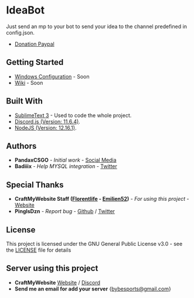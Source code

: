 # IdeaBot
Just send an mp to your bot to send your idea to the channel predefined in config.json.

* [Donation Paypal](https://paypal.me/bybesports)

## Getting Started

* [Windows Configuration](https://github.com/PandaxCSGO/IdeaBot) - Soon
* [Wiki](https://github.com/PandaxCSGO/IdeaBot) - Soon

## Built With

* [SublimeText 3](https://www.sublimetext.com/) - Used to code the whole project.
* [Discord.js (Version: 11.6.4)](https://discord.js.org/#/).
* [NodeJS (Version: 12.16.1)](https://nodejs.org/en/).

## Authors

* **PandaxCSGO** - *Initial work* - [Social Media](https://linktr.ee/PandaxCSGO)
* **Badiiix** - *Help MYSQL integration* - [Twitter](https://twitter.com/BadiiiX_IT)

## Special Thanks

* **CraftMyWebsite Staff ([Florentlife](https://twitter.com/florentlife_) - [Emilien52](https://twitter.com/Emilien52_eng))** - *For using this project* - [Website](https://craftmywebsite.fr)
* **PinglsDzn** - *Report bug* - [Github](https://github.com/PinglsDzn) / [Twitter](https://twitter.com/PinglsDzn)

## License

This project is licensed under the GNU General Public License v3.0 - see the [LICENSE](LICENSE) file for details

## Server using this project

* **CraftMyWebsite** [Website](https://craftmywebsite.fr) / [Discord](https://discord.gg/wMVAeug)
* **Send me an email for add your server** {bybesports@gmail.com}
